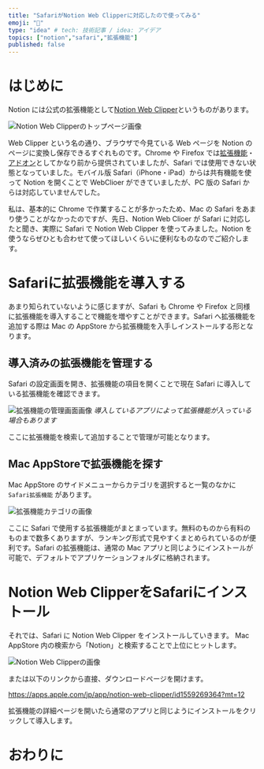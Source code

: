 ```yaml
---
title: "SafariがNotion Web Clipperに対応したので使ってみる"
emoji: "🧭"
type: "idea" # tech: 技術記事 / idea: アイデア
topics: ["notion","safari","拡張機能"]
published: false
---
```


# はじめに

Notion には公式の拡張機能として[Notion Web Clipper](https://www.notion.so/web-clipper)というものがあります。

![Notion Web Clipperのトップページ画像](https://storage.googleapis.com/zenn-user-upload/t6s7p5g4s5lnm8sgzu9u3wcvyaey)

Web Clipper という名の通り、ブラウザで今見ている Web ページを Notion のページに変換し保存できるすぐれものです。Chrome や Firefox では[拡張機能](https://chrome.google.com/webstore/detail/notion-web-clipper/knheggckgoiihginacbkhaalnibhilkk)・[アドオン](https://addons.mozilla.org/ja/firefox/addon/notion-web-clipper/)としてかなり前から提供されていましたが、Safari では使用できない状態となっていました。モバイル版 Safari（iPhone・iPad）からは共有機能を使って Notion を開くことで WebClioer ができていましたが、PC 版の Safari からは対応していませんでした。

私は、基本的に Chrome で作業することが多かったため、Mac の Safari をあまり使うことがなかったのですが、先日、Notion Web Clioer が Safari に対応したと聞き、実際に Safari で Notion Web Clipper を使ってみました。Notion を使うならぜひとも合わせて使ってほしいくらいに便利なものなのでご紹介します。

# Safariに拡張機能を導入する

あまり知られていないように感じますが、Safari も Chrome や Firefox と同様に拡張機能を導入することで機能を増やすことができます。Safari へ拡張機能を追加する際は Mac の AppStore から拡張機能を入手しインストールする形となります。

## 導入済みの拡張機能を管理する

Safari の設定画面を開き、拡張機能の項目を開くことで現在 Safari に導入している拡張機能を確認できます。

![拡張機能の管理画面画像](https://storage.googleapis.com/zenn-user-upload/l48blskbtvtfv2e18ss0psab2xhc)
*導入しているアプリによって拡張機能が入っている場合もあります*

ここに拡張機能を検索して追加することで管理が可能となります。

## Mac AppStoreで拡張機能を探す

Mac AppStore のサイドメニューからカテゴリを選択すると一覧のなかに `Safari拡張機能` があります。

![拡張機能カテゴリの画像](https://storage.googleapis.com/zenn-user-upload/2qx25c8y1h1grxzpp70dw4c5qnzm)

ここに Safari で使用する拡張機能がまとまっています。無料のものから有料のものまで数多くありますが、ランキング形式で見やすくまとめられているのが便利です。Safari の拡張機能は、通常の Mac アプリと同じようにインストールが可能で、デフォルトでアプリケーションフォルダに格納されます。

# Notion Web ClipperをSafariにインストール

それでは、Safari に Notion Web Clipper をインストールしていきます。
Mac AppStore 内の検索から「Notion」と検索することで上位にヒットします。

![Notion Web Clipperの画像](https://storage.googleapis.com/zenn-user-upload/zt8r2t3v6grx0gl8irfhf358q4gj)

または以下のリンクから直接、ダウンロードページを開けます。

https://apps.apple.com/jp/app/notion-web-clipper/id1559269364?mt=12

拡張機能の詳細ページを開いたら通常のアプリと同じようにインストールをクリックして導入します。

# おわりに